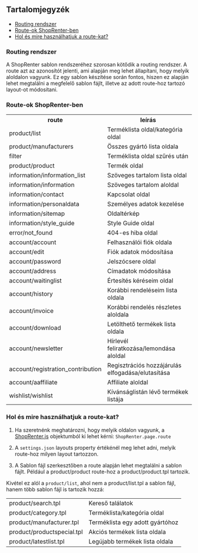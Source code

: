 ## Tartalomjegyzék
* [Routing rendszer](#routing-rendszer)
* [Route-ok ShopRenter-ben](#route-ok-shoprenter-ben)
* [Hol és mire használhatjuk a route-kat?](#hol-és-mire-használhatjuk-a-route-kat)

### Routing rendszer
 
 A ShopRenter sablon rendszeréhez szorosan kötődik a routing rendszer. A route azt az azonosítót jelenti, ami alapján
  meg lehet állapítani, hogy melyik aloldalon vagyunk. Ez egy sablon készítése során fontos, hiszen ez alapján lehet
   megtalálni a megfelelő sablon fájlt, illetve az adott route-hoz tartozó layout-ot módosítani.
   
### Route-ok ShopRenter-ben

<table>
<tr>
<th>route</th>
<th>leírás</th>
</tr>

<tr>
<td>
product/list
</td>
<td>
Terméklista oldal/kategória oldal
</td>
</tr>

<tr>
<td>
product/manufacturers
</td>
<td>
Összes gyártó lista oldala
</td>
</tr>

<tr>
<td>
filter
</td>
<td>
Terméklista oldal szűrés után
</td>
</tr>

<tr>
<td>
product/product
</td>
<td>
Termék oldal
</td>
</tr>

<tr>
<td>
information/information_list
</td>
<td>
Szöveges tartalom lista oldal
</td>
</tr>

<tr>
<td>
information/information
</td>
<td>
Szöveges tartalom aloldal
</td>
</tr>

<tr>
<td>
information/contact
</td>
<td>
Kapcsolat oldal
</td>
</tr>

<tr>
<td>
information/personaldata
</td>
<td>
Személyes adatok kezelése
</td>
</tr>

<tr>
<td>
information/sitemap
</td>
<td>
Oldaltérkép
</td>
</tr>

<tr>
<td>
information/style_guide
</td>
<td>
Style Guide oldal
</td>
</tr>

<tr>
<td>
error/not_found
</td>
<td>
404-es hiba oldal
</td>
</tr>

<tr>
<td>
account/account
</td>
<td>
Felhasználói fiók oldala
</td>
</tr>

<tr>
<td>
account/edit
</td>
<td>
Fiók adatok módosítása
</td>
</tr>

<tr>
<td>
account/password
</td>
<td>
Jelszócsere oldal
</td>
</tr>

<tr>
<td>
account/address
</td>
<td>
Címadatok módosítása
</td>
</tr>

<tr>
<td>
account/waitinglist
</td>
<td>
Értesítés kéréseim oldal
</td>
</tr>

<tr>
<td>
account/history
</td>
<td>
Korábbi rendeléseim lista oldala
</td>
</tr>

<tr>
<td>
account/invoice
</td>
<td>
Korábbi rendelés részletes aloldala
</td>
</tr>

<tr>
<td>
account/download
</td>
<td>
Letölthető termékek lista oldala
</td>
</tr>

<tr>
<td>
account/newsletter
</td>
<td>
Hírlevél feliratkozása/lemondása aloldal
</td>
</tr>

<tr>
<td>
account/registration_contribution
</td>
<td>
Regisztrációs hozzájárulás elfogadása/elutasítása
</td>
</tr>

<tr>
<td>
account/aaffiliate
</td>
<td>
Affiliate aloldal
</td>
</tr>

<tr>
<td>
wishlist/wishlist
</td>
<td>
Kívánságlistán lévő termékek listája
</td>
</tr>

</table>

### Hol és mire használhatjuk a route-kat?

1. Ha szeretnénk meghatározni, hogy melyik oldalon vagyunk, a
 [ShopRenter.js](https://github.com/Shoprenter/developers/blob/master/frontend-api/SHOPRENTERJS_API.md#page) 
 objektumból ki lehet kérni: `ShopRenter.page.route`

2. A `settings.json` layouts property értékénél meg lehet adni, melyik route-hoz milyen layout tartozzon.

3. A Sablon fájl szerkesztőben a route alapján lehet megtalálni a sablon fájlt. 
Például a product/product route-hoz a product/product.tpl tartozik.

Kivétel ez alól a `product/list`, ahol nem a product/list.tpl a sablon fájl, hanem több sablon fájl is tartozik hozzá:
  
<table>

<tr>
<td>
product/search.tpl
</td>
<td>
Kereső találatok
</td>
</tr>

<tr>
<td>
product/category.tpl
</td>
<td>
Terméklista/kategória oldal
</td>
</tr>

<tr>
<td>
product/manufacturer.tpl
</td> 
<td>
Terméklista egy adott gyártóhoz
</td>
</tr>

<tr>
<td>
product/productspecial.tpl
</td> 
<td>
Akciós termékek lista oldala
</td>
</tr>

<tr>
<td>
product/latestlist.tpl
</td> 
<td>
Legújabb termékek lista oldala
</td>
</tr>

</table>